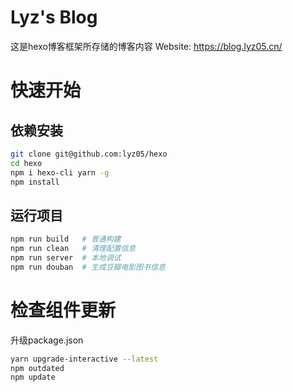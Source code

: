 # Lyz's Blog
这是hexo博客框架所存储的博客内容
Website: https://blog.lyz05.cn/

# 快速开始
## 依赖安装
```bash
git clone git@github.com:lyz05/hexo
cd hexo
npm i hexo-cli yarn -g
npm install
```

## 运行项目
```bash
npm run build   # 普通构建
npm run clean   # 清理配置信息
npm run server  # 本地调试
npm run douban  # 生成豆瓣电影图书信息
```

# 检查组件更新
升级package.json
```bash
yarn upgrade-interactive --latest
npm outdated
npm update
```
